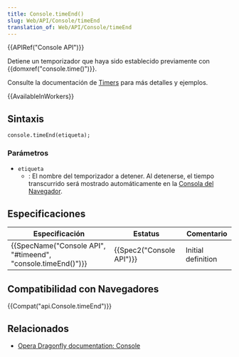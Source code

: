 ```yaml
---
title: Console.timeEnd()
slug: Web/API/Console/timeEnd
translation_of: Web/API/Console/timeEnd
---
```


{{APIRef("Console API")}}

Detiene un temporizador que haya sido establecido previamente con {{domxref("console.time()")}}.

Consulte la documentación de [Timers](/es/docs/Web/API/console#Timers) para más detalles y ejemplos.

{{AvailableInWorkers}}

## Sintaxis

```
console.timeEnd(etiqueta);
```

### Parámetros

- `etiqueta`
  - : El nombre del temporizador a detener. Al detenerse, el tiempo transcurrido será mostrado automáticamente en la [Consola del Navegador](/es/docs/Tools/Web_Console).

## Especificaciones

| Especificación                                                                   | Estatus                          | Comentario         |
| -------------------------------------------------------------------------------- | -------------------------------- | ------------------ |
| {{SpecName("Console API", "#timeend", "console.timeEnd()")}} | {{Spec2("Console API")}} | Initial definition |

## Compatibilidad con Navegadores

{{Compat("api.Console.timeEnd")}}

## Relacionados

- [Opera Dragonfly documentation: Console](http://www.opera.com/dragonfly/documentation/console/)
